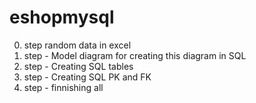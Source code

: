 # eshopmysql
0. step random data in excel
1. step - Model diagram for creating this diagram in SQL
2. step - Creating SQL tables
3. step - Creating SQL PK and FK
4. step - finnishing all
